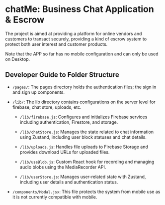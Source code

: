 # chatMe: Business Chat Application & Escrow

The project is aimed at providing a platform for online vendors and customers to transact securely, providing a kind of escrow system to protect both user interest and customer products.

Note that the APP so far has no mobile configuration and can only be used on Desktop.

## Developer Guide to Folder Structure

* `/pages/`: The pages directory holds the authentication files; the sign in and sign up components.

* `/lib/`: The lib directory contains configurations on the server level for firebase, chat store, uploads, etc.

    * `/lib/firebase.js`: Configures and initializes Firebase services including authentication, Firestore, and storage.
    
    * `/lib/chatStore.js`: Manages the state related to chat information using Zustand, including user block statuses and chat details.

    * `/lib/uploads.js`: Handles file uploads to Firebase Storage and provides download URLs for uploaded files.

    * `/lib/useBlob.js`: Custom React hook for recording and managing audio blobs using the MediaRecorder API.

    * `/lib/userStore.js`: Manages user-related state with Zustand, including user details and authentication status.

* `/components/Modal.jsx`: This file protects the system from mobile use as it is not currently compatible with mobile.
